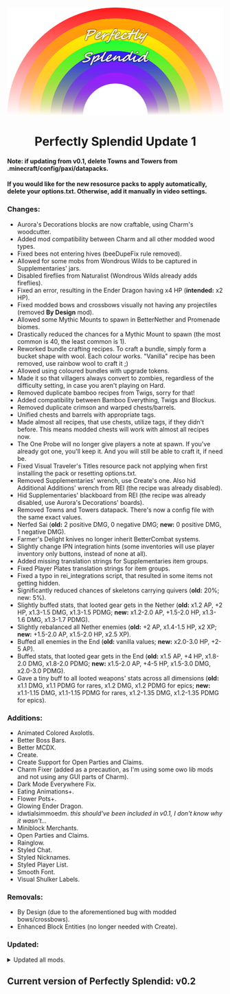 <p align="center">
  <img src="https://github.com/SplendidAlakey/Perfectly-Splendid/blob/Perfectly-Splendid/images/banners/Perfectly_Splendid.png" width="720"
</p>

<h1 align="center"> Perfectly Splendid Update 1 <br>

#### Note: if updating from v0.1, delete Towns and Towers from .minecraft/config/paxi/datapacks.

#### If you would like for the new resosurce packs to apply automatically, delete your options.txt. Otherwise, add it manually in video settings.

### Changes:

- Aurora's Decorations blocks are now craftable, using Charm's woodcutter.
- Added mod compatibility between Charm and all other modded wood types.
- Fixed bees not entering hives (beeDupeFix rule removed).
- Allowed for some mobs from Wondrous Wilds to be captured in Supplementaries' jars.
- Disabled fireflies from Naturalist (Wondrous Wilds already adds fireflies).
- Fixed an error, resulting in the Ender Dragon having x4 HP (**intended:** x2 HP).
- Fixed modded bows and crossbows visually not having any projectiles (removed **By Design** mod).
- Allowed some Mythic Mounts to spawn in BetterNether and Promenade biomes.
- Drastically reduced the chances for a Mythic Mount to spawn (the most common is 40, the least common is 1).
- Reworked bundle crafting recipes. To craft a bundle, simply form a bucket shape with wool. Each colour works. "Vanilla" recipe has been removed, use rainbow wool to craft it ;)
- Allowed using coloured bundles with upgrade tokens.
- Made it so that villagers always convert to zombies, regardless of the difficulty setting, in case you aren't playing on Hard.
- Removed duplicate bamboo recipes from Twigs, sorry for that!
- Added compatibility between Bamboo Everything, Twigs and Blockus.
- Removed duplicate crimson and warped chests/barrels.
- Unified chests and barrels with appropriate tags.
- Made almost all recipes, that use chests, utilize tags, if they didn't before. This means modded chests will work with almost all recipes now.
- The One Probe will no longer give players a note at spawn. If you've already got one, you'll keep it. And you will still be able to craft it, if need be.
- Fixed Visual Traveler's Titles resource pack not applying when first installing the pack or resetting options.txt.
- Removed Supplementaries' wrench, use Create's one. Also hid Additional Additions' wrench from REI (the recipe was already disabled).
- Hid Supplementaries' blackboard from REI (the recipe was already disabled, use Aurora's Decorations' boards).
- Removed Towns and Towers datapack. There's now a config file with the same exact values.
- Nerfed Sai (**old:** 2 positive DMG, 0 negative DMG; **new:** 0 positive DMG, 1 negative DMG).
- Farmer's Delight knives no longer inherit BetterCombat systems.
- Slightly change IPN integration hints (some inventories will use player inventory only buttons, instead of none at all).
- Added missing translation strings for Supplementaries item groups.
- Fixed Player Plates translation strings for item groups.
- Fixed a typo in rei_integrations script, that resulted in some items not getting hidden.
- Significantly reduced chances of skeletons carrying quivers (**old:** 20%; new: 5%).
- Slightly buffed stats, that looted gear gets in the Nether (**old:** x1.2 AP, +2 HP, x1.3-1.5 DMG, x1.3-1.5 PDMG; **new:** x1.2-2.0 AP, +1.5-2.0 HP, x1.3-1.6 DMG, x1.3-1.7 PDMG).
- Slightly rebalanced all Nether enemies (**old:** +2 AP, x1.4-1.5 HP, x2 XP; **new:** +1.5-2.0 AP, x1.5-2.0 HP, x2.5 XP).
- Buffed all enemies in the End (**old:** vanilla values; **new:** x2.0-3.0 HP, +2-5 AP).
- Buffed stats, that looted gear gets in the End (**old:** x1.5 AP, +4 HP, x1.8-2.0 DMG, x1.8-2.0 PDMG; **new:** x1.5-2.0 AP, +4-5 HP, x1.5-3.0 DMG, x2.0-3.0 PDMG).
- Gave a tiny buff to all looted weapons' stats across all dimensions (**old:** x1.1 DMG, x1.1 PDMG for rares, x1.2 DMG, x1.2 PDMG for epics; **new:** x1.1-1.15 DMG, x1.1-1.15 PDMG for rares, x1.2-1.35 DMG, x1.2-1.35 PDMG for epics).

### Additions:

- Animated Colored Axolotls.
- Better Boss Bars.
- Better MCDX.
- Create.
- Create Support for Open Parties and Claims.
- Charm Fixer (added as a precaution, as I'm using some owo lib mods and not using any GUI parts of Charm).
- Dark Mode Everywhere Fix.
- Eating Animations+.
- Flower Pots+.
- Glowing Ender Dragon.
- idwtialsimmoedm. _this should've been included in v0.1, I don't know why it wasn't..._
- Miniblock Merchants.
- Open Parties and Claims.
- Rainglow.
- Styled Chat.
- Styled Nicknames.
- Styled Player List.
- Smooth Font.
- Visual Shulker Labels.

### Removals: 

- By Design (due to the aforementioned bug with modded bows/crossbows).
- Enhanced Block Entities (no longer needed with Create).

### Updated: 

<details><summary>Updated all mods.</summary>

- Annotated DI
- Ambient Sounds
- BetterNether
- BCLib
- Blockus
- BotanyPots
- CraftPresence
- Collective
- CullLeaves
- Dark Mode Everywhere
- Do A Barrel Roll
- Easy Anvils
- Entity Texture Features
- Expanded Delight
- Fabric Language Kotlin
- Farmer's Knives
- Fireplace Lib
- Inventory Profiles Next
- Iris
- Just Mob Heads
- KubeJS
- LibIPN
- Lithium
- LootJS
- Moonlight
- No Chat Reports
- Paintings++
- Player Animation Lib
- Polymorph
- QSL
- Raised
- Random Bonemeal Flowers
- Repurposed Structures
- Rhino
- Roughly Enough Items
- ShetiPhianCore
- Simple Voice Chat
- Simply Swords
- Snowy Spirit
- Sodium Extra
- Supplementaries
- Talk Bubbles
- The Bumblezone
- The Graveyard Biomes
- TooltipFix
- Towns and Towers
- Traveler's Backpack
- Tree Harvester
- Utility Belt
- Wolves Of Other Furs
- WhereIsIt
- Where's My Chat History
- Xaero's Maps

- Repurposed Structures - Better Desert Temples Compat Datapack
- Repurposed Structures - Better Ocean Monuments Compat Datapack
- Repurposed Structures - Better Witch Huts Compat Datapack
- Repurposed Structures - Farmer's Delight Compat Datapack
- Repurposed Structures - Friends and Foes Compat Datapack
- Repurposed Structures - More Villagers Compat Datapack

</details>

## Current version of Perfectly Splendid: v0.2